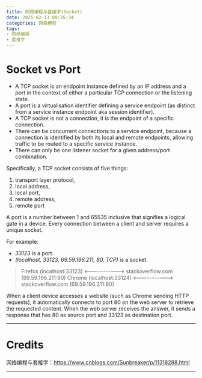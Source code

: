 ```yaml
---
title: 网络编程与套接字(Socket)
date: 2025-02-13 09:35:34
categories: 网络模型
tags: 
- 网络编程
- 套接字
---
```


# Socket vs Port

- A TCP socket is an endpoint instance defined by an IP address and a port in the context of either a particular TCP connection or the listening state.
- A port is a virtualisation identifier defining a service endpoint (as distinct from a service instance endpoint aka session identifier).
- A TCP socket is not a connection, it is the endpoint of a specific connection.
- There can be concurrent connections to a service endpoint, because a connection is identified by both its local and remote endpoints, allowing traffic to be routed to a specific service instance.
- There can only be one listener socket for a given address/port combination.


Specifically, a TCP socket consists of five things:
1. transport layer protocol,
2. local address,
3. local port, 
4. remote address, 
5. remote port

A port is a number between 1 and 65535 inclusive that signifies a logical gate in a device. Every connection between a client and server requires a unique socket.

For example:
- *33123* is a port.
- *(localhost, 33123, 69.59.196.211, 80, TCP)* is a socket.

> Firefox (localhost:33123) <-----------> stackoverflow.com (69.59.196.211:80)
Chrome  (localhost:33124) <-----------> stackoverflow.com (69.59.196.211:80)

When a client device accesses a website (such as Chrome sending HTTP requests), it automatically connects to port 80 on the web server to retrieve the requested content. When the web server receives the answer, it sends a response that has 80 as source port and 33123 as destination port.

---

# Credits

网络编程与套接字：https://www.cnblogs.com/Sunbreaker/p/11318288.html

---
